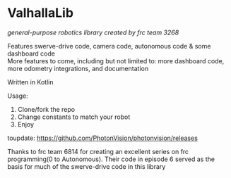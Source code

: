 # ValhallaLib

*general-purpose robotics library created by frc team 3268*

Features swerve-drive code, camera code, autonomous code & some dashboard code    
More features to come, including but not limited to: more dashboard code, more odometry integrations, and documentation

Written in Kotlin

Usage:
1. Clone/fork the repo
2. Change constants to match your robot
3. Enjoy

toupdate:
https://github.com/PhotonVision/photonvision/releases


Thanks to frc team 6814 for creating an excellent series on frc programming(0 to Autonomous). Their code in episode 6 served as the basis for much of the swerve-drive code in this library
